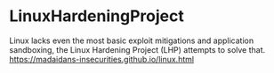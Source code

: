 # LinuxHardeningProject
Linux lacks even the most basic exploit mitigations and application sandboxing, the Linux Hardening Project (LHP) attempts to solve that.
https://madaidans-insecurities.github.io/linux.html
